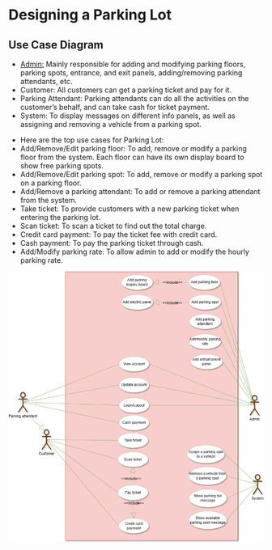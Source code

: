 # Designing a Parking Lot

<div>
<p>
  <h2>Use Case Diagram</h2>
  <ul>
    <li><a href="#">Admin:</a> Mainly responsible for adding and modifying parking floors, parking spots, entrance, and exit panels, adding/removing parking attendants, etc.</li>
    <li>Customer: All customers can get a parking ticket and pay for it.</li>
    <li>Parking Attendant: Parking attendants can do all the activities on the customer’s behalf, and can take cash for ticket payment.</li>
    <li>System: To display messages on different info panels, as well as assigning and removing a vehicle from a parking spot.</li>
  </ul>
  <ul>
    <li>Here are the top use cases for Parking Lot:</li>
    <li>Add/Remove/Edit parking floor: To add, remove or modify a parking floor from the system. Each floor can have its own display board to show free parking spots.</li>
    <li>Add/Remove/Edit parking spot: To add, remove or modify a parking spot on a parking floor.</li>
    <li>Add/Remove a parking attendant: To add or remove a parking attendant from the system.</li>
    <li>Take ticket: To provide customers with a new parking ticket when entering the parking lot.</li>
    <li>Scan ticket: To scan a ticket to find out the total charge.</li>
    <li>Credit card payment: To pay the ticket fee with credit card.</li>
    <li>Cash payment: To pay the parking ticket through cash.</li>
    <li>Add/Modify parking rate: To allow admin to add or modify the hourly parking rate.</li>
  </ul>
</p>
<img src="./images/Use%20Case%20Diagram.png" alt="Use Case Diagram">
</div>
